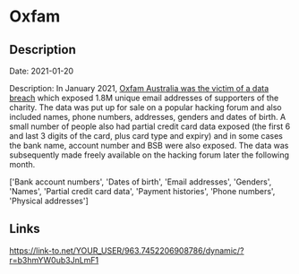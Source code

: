 # Oxfam

## Description

Date: 2021-01-20

Description:
In January 2021, <a href="https://www.oxfam.org.au/updates-suspected-data-incident/" target="_blank" rel="noopener">Oxfam Australia was the victim of a data breach</a> which exposed 1.8M unique email addresses of supporters of the charity. The data was put up for sale on a popular hacking forum and also included names, phone numbers, addresses, genders and dates of birth. A small number of people also had partial credit card data exposed (the first 6 and last 3 digits of the card, plus card type and expiry) and in some cases the bank name, account number and BSB were also exposed. The data was subsequently made freely available on the hacking forum later the following month.


['Bank account numbers', 'Dates of birth', 'Email addresses', 'Genders', 'Names', 'Partial credit card data', 'Payment histories', 'Phone numbers', 'Physical addresses']

## Links

https://link-to.net/YOUR_USER/963.7452206908786/dynamic/?r=b3hmYW0ub3JnLmF1